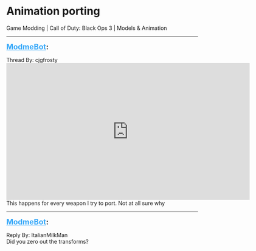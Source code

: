 # Animation porting
Game Modding | Call of Duty: Black Ops 3 | Models & Animation

---
<strong style="font-size: 1.4em;"><span style="text-decoration: underline;text-decoration-color: #34a7f9;"><span style="color:#34a7f9;">ModmeBot</span></span>:</strong>

<p>Thread By: cjgfrosty<br /><iframe type="text/html" width="640" height="360" src="https://www.youtube.com/embed/0EiRL3kwMtk" frameborder="0"></iframe>This happens for every weapon I try to port. Not at all sure why</p>

---
<strong style="font-size: 1.4em;"><span style="text-decoration: underline;text-decoration-color: #34a7f9;"><span style="color:#34a7f9;">ModmeBot</span></span>:</strong>

<p>Reply By: ItalianMilkMan<br />Did you zero out the transforms?</p>
